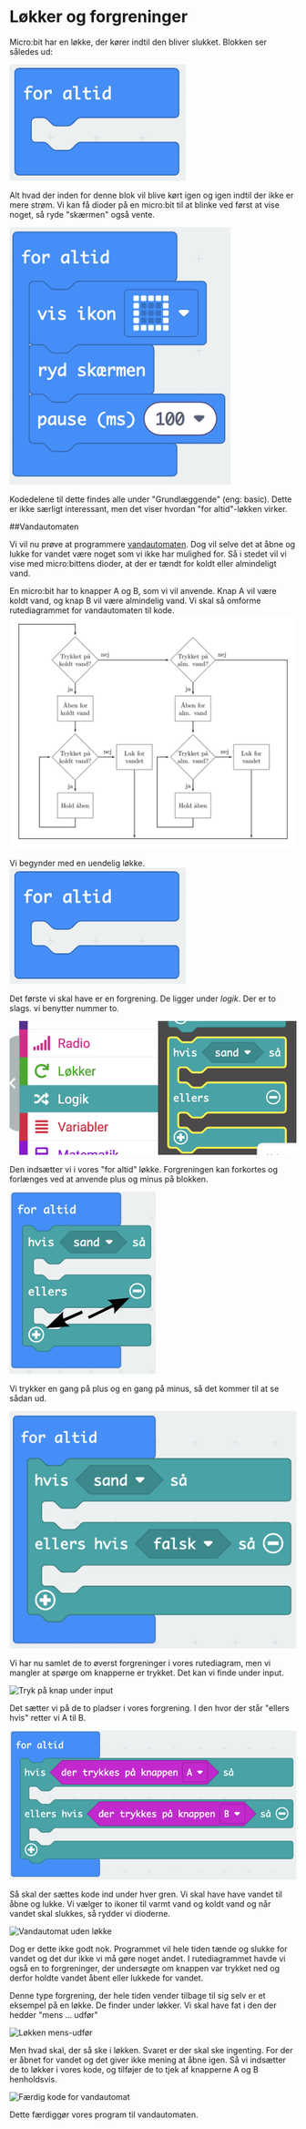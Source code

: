 # Løkker og forgreninger

Micro:bit har en løkke, der kører indtil den bliver slukket. Blokken ser således ud:

![for altid](./assets/makecode/foraltid.png)

Alt hvad der inden for denne blok vil blive kørt igen og igen indtil der ikke er mere strøm. Vi kan få dioder på en micro:bit til at blinke ved først at vise noget, så ryde "skærmen" også vente. 

![Blinke](./assets/makecode/blinke.png)

Kodedelene til dette findes alle under "Grundlæggende" (eng: basic). Dette er ikke særligt interessant, men det viser hvordan "for altid"-løkken virker.

##Vandautomaten

Vi vil nu prøve at programmere [vandautomaten](./pc.md#et-eksempel). Dog vil selve det at åbne og lukke for vandet være noget som vi ikke har mulighed for. Så i stedet vil vi vise med micro:bittens dioder, at der er tændt for koldt eller almindeligt vand.

En micro:bit har to knapper A og B, som vi vil anvende. Knap A vil være koldt vand, og knap B vil være almindelig vand. Vi skal så omforme rutediagrammet for vandautomaten til kode.
![Rutediagram for vandautomat](./assets/programmer/vandflow.png)

Vi begynder med en uendelig løkke. ![For altid](./assets/makecode/foraltid.png)

Det første vi skal have er en forgrening. De ligger under *logik*. Der er to slags. vi benytter nummer to.

![Forgrening i logikmenu](./assets/makecode/logikforgrening.png)

Den indsætter vi i vores "for altid" løkke. Forgreningen kan forkortes og forlænges ved at anvende plus og minus på blokken.

![Forgrening med plus og minus](./assets/makecode/plusminusforgrening.png)

Vi trykker en gang på plus og en gang på minus, så det kommer til at se sådan ud.

![Forgrening indstillet rigtigt](./assets/makecode/forgreningindstillet.png)

Vi har nu samlet de to øverst forgreninger i vores rutediagram, men vi mangler at spørge om knapperne er trykket. Det kan vi finde under input.

![Tryk på knap under input](./assets/makecode/inputtrykpåknap.png)

Det sætter vi på de to pladser i vores forgrening. I den hvor der står "ellers hvis" retter vi A til B.

![Første forgrening til vandautomat](./assets/makecode/vand1forgrening.png)

Så skal der sættes kode ind under hver gren. Vi skal have have vandet til åbne og lukke. Vi vælger to ikoner til varmt vand og koldt vand og når vandet skal slukkes, så rydder vi dioderne.

![Vandautomat uden løkke](./assets/makecode/vandudenløkke.png)

Dog er dette ikke godt nok. Programmet vil hele tiden tænde og slukke for vandet og det dur ikke vi må gøre noget andet. I rutediagrammet havde vi også en to forgreninger, der undersøgte om knappen var trykket ned og derfor holdte vandet åbent eller lukkede for vandet.

Denne type forgrening, der hele tiden vender tilbage til sig selv er et eksempel på en løkke. De finder under løkker. Vi skal have fat i den der hedder "mens ... udfør"

![Løkken mens-udfør](./assets/makecode/løkkermens.png)

Men hvad skal, der så ske i løkken. Svaret er der skal ske ingenting. For der er åbnet for vandet og det giver ikke mening at åbne igen. Så vi indsætter de to løkker i vores kode, og tilføjer de to tjek af knapperne A og B henholdsvis.

![Færdig kode for vandautomat](./assets/makecode/vandfærdig.png)

Dette færdiggør vores program til vandautomaten.